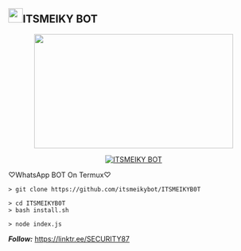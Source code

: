 ## <img src="https://github.com/TheDudeThatCode/TheDudeThatCode/blob/master/Assets/Hi.gif" width="29px">ITSMEIKY BOT
<p align="center">
<img src="https://camo.githubusercontent.com/0afcc6050ce6d1858e1f8136ad418fadea998a0188ae20364504ed6c9bbb6b2c/68747470733a2f2f696d61676573352e616c706861636f646572732e636f6d2f3931312f3931313631342e706e67" width="400" height="230"/>
</p>
<p align="center">
<p align="center">
<a href="#"><img title="ITSMEIKY BOT" src="https://img.shields.io/badge/ITSMEIKY-BOT-green?colorA=%23ff0000&colorB=%23017e40&style=for-the-badge"></a>
</p>
<p align="center">


♡WhatsApp BOT On Termux♡

```Termux Command 
> git clone https://github.com/itsmeikybot/ITSMEIKYB0T
```
```Next Command
> cd ITSMEIKYB0T
> bash install.sh
```
```
> node index.js 
```

***Follow:*** https://linktr.ee/SECURITY87
